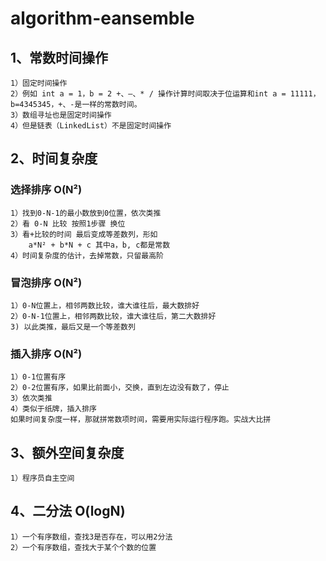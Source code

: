 # algorithm-eansemble
## 1、常数时间操作

    1）固定时间操作
    2）例如 int a = 1，b = 2 +、—、* / 操作计算时间取决于位运算和int a = 11111， b=4345345，+、-是一样的常数时间。
    3）数组寻址也是固定时间操作
    4）但是链表（LinkedList）不是固定时间操作 

## 2、时间复杂度

###     选择排序 O(N²)

    1）找到0-N-1的最小数放到0位置，依次类推
    2）看 0-N 比较 按照1步骤 换位
    3）看+比较的时间 最后变成等差数列，形如
        a*N² + b*N + c 其中a，b, c都是常数
    4）时间复杂度的估计，去掉常数，只留最高阶

###     冒泡排序 O(N²)

    1）0-N位置上，相邻两数比较，谁大谁往后，最大数排好 
    2）0-N-1位置上，相邻两数比较，谁大谁往后，第二大数排好
    3) 以此类推，最后又是一个等差数列

###     插入排序 O(N²)

    1）0-1位置有序
    2）0-2位置有序，如果比前面小，交换，直到左边没有数了，停止
    3）依次类推
    4）类似于纸牌，插入排序
    如果时间复杂度一样，那就拼常数项时间，需要用实际运行程序跑。实战大比拼

## 3、额外空间复杂度

    1）程序员自主空间

##    4、二分法 O(logN)

    1）一个有序数组，查找3是否存在，可以用2分法
    2）一个有序数组，查找大于某个个数的位置